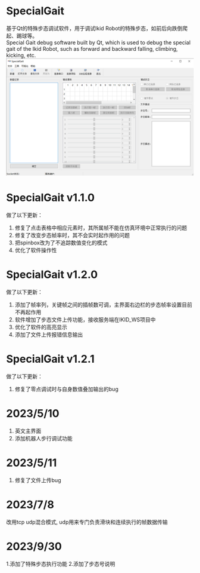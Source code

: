 # SpecialGait 
基于Qt的特殊步态调试软件，用于调试Ikid Robot的特殊步态，如前后向跌倒爬起、踢球等。  
Special Gait debug software built by Qt, which is used to debug the special gait of the Ikid Robot, such as forward and backward falling, climbing, kicking, etc.
![image](https://github.com/BronWang/SpecialGait/blob/special_gait_wp/images/software_GUI.png)

# SpecialGait v1.1.0
做了以下更新：
1. 修复了点击表格中相应元素时，其所属帧不能在仿真环境中正常执行的问题
2. 修复了改变步态帧率时，其不会实时起作用的问题
3. 把spinbox改为了不追踪数值变化的模式
4. 优化了软件操作性

# SpecialGait v1.2.0
做了以下更新：
1. 添加了帧率列，关键帧之间的插帧数可调，主界面右边栏的步态帧率设置目前不再起作用
2. 软件增加了步态文件上传功能，接收服务端在IKID_WS项目中
3. 优化了软件的高亮显示
4. 添加了文件上传报错信息输出

# SpecialGait v1.2.1
做了以下更新：
1. 修复了零点调试时与自身数值叠加输出的bug

# 2023/5/10
1. 英文主界面
2. 添加机器人步行调试功能

# 2023/5/11
1. 修复了文件上传bug

# 2023/7/8
改用tcp udp混合模式, udp用来专门负责滑块和连续执行的帧数据传输

# 2023/9/30
1.添加了特殊步态执行功能
2.添加了步态号说明

